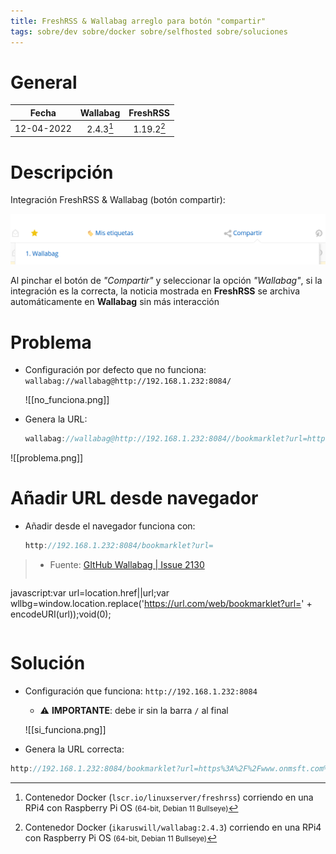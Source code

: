 ```yaml
---
title: FreshRSS & Wallabag arreglo para botón "compartir"
tags: sobre/dev sobre/docker sobre/selfhosted sobre/soluciones
---
```



# General

| Fecha |  Wallabag |  FreshRSS | 
|:--:|:--:|:--:|
| 12-04-2022 | 2.4.3[^Wallabag] | 1.19.2[^FreshRSS]  | 

[^Wallabag]: Contenedor Docker (`lscr.io/linuxserver/freshrss`) corriendo en una RPi4 con  Raspberry Pi OS  <small>(64-bit, Debian 11 Bullseye)</small>

[^FreshRSS]: Contenedor Docker (`ikaruswill/wallabag:2.4.3`) corriendo en una RPi4 con Raspberry Pi OS <small>(64-bit, Debian 11 Bullseye)</small>


# Descripción

Integración FreshRSS & Wallabag (botón compartir):

![](Resources/FreshRSS_Wallabag_compartir_arreglo/boton_compartir.png)

Al pinchar el botón de _"Compartir"_ y seleccionar la opción _"Wallabag"_, si la integración es la correcta, la noticia mostrada en **FreshRSS** se archiva automáticamente en **Wallabag** sin más interacción


# Problema 

- Configuración por defecto que no funciona:   `wallabag://wallabag@http://192.168.1.232:8084/`

	![[no_funciona.png]]

- Genera la URL:
	
	```js
	wallabag://wallabag@http://192.168.1.232:8084//bookmarklet?url=https%3A%2F%2Fwww.microsiervos.com%2Farchivo%2Fenergia%2Fexplorador-datos-energia-electricidad-2022.html
	```

![[problema.png]]


# Añadir URL desde navegador

- Añadir desde el navegador funciona con:

	```js
	http://192.168.1.232:8084/bookmarklet?url=
	```

>- Fuente: [ GItHub Wallabag | Issue 2130 ](https://github.com/wallabag/wallabag/issues/2130)
>
>```js
javascript:var url=location.href||url;var wllbg=window.location.replace('https://url.com/web/bookmarklet?url=' + encodeURI(url));void(0);
>```

# Solución 

- Configuración que funciona:  `http://192.168.1.232:8084` 
  -  ⚠ **IMPORTANTE**: debe ir sin la barra `/` al final

	![[si_funciona.png]]

- Genera la URL correcta:

```js
http://192.168.1.232:8084/bookmarklet?url=https%3A%2F%2Fwww.onmsft.com%2Fnews%2Fsurface-laptop-go-2-reportedly-coming-soon
```
